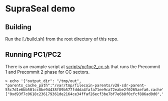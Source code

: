 SupraSeal demo
==============

Building
--------

Run the [./build.sh] from the root directory of this repo.


Running PC1/PC2
---------------

There is an example script at [scripts/pc1pc2_cc.sh] that runs the Precommit 1 and Precommit 2 phase for CC sectors.

```console
> echo '{"output_dir": "/tmp/out", "parents_cache_path":"/var/tmp/filecoin-parents/v28-sdr-parent-55c7d1e6bb501cc8be94438f89b577fddda4fafa71ee9ca72eabe2f0265aefa6.cache","replica_ids":["0xd93f7c0618c236179361de2164ce34ffaf26ecf3be7bf7e6b8f0cfcf886ad0d0","0x516de970419d50c025f57ed6eb1135278aca99d2d2a27017e54bc43580389478"],"supraseal_config_path":"/path/to/supra_seal.cfg"}'|./scripts/pc1_pc2_cc.sh
```


[build.sh]: ../../build.sh
[scripts/pc1pc2_cc.sh]: ./scripts/pc1_pc2_cc.sh
